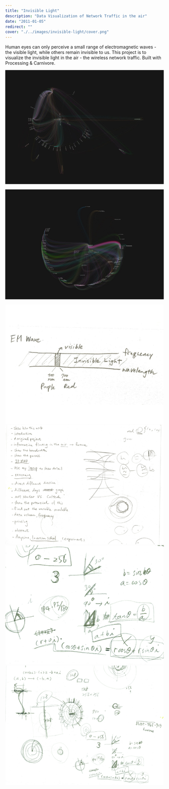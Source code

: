 ```yaml
---
title: "Invisible Light"
description: "Data Visualization of Network Traffic in the air"
date: "2011-01-05"
redirect: ""
cover: "./../images/invisible-light/cover.png"
---
```


<div class="text">
Human eyes can only perceive a small range of electromagnetic waves - the visible light, while others remain invisible to us. This project is to visualize the invisible light in the air - the wireless network traffic. Built with Processing & Carnivore.
</div>

![Invisible Light](./../images/invisible-light/2.jpg)

![Invisible Light](./../images/invisible-light/3.jpg)

<div class="row two">
  <img src="./../images/invisible-light/emwave.jpeg" />
  <img src="./../images/invisible-light/sketch5.jpeg" />
</div>

<div class="row two">
  <img src="./../images/invisible-light/sketch6.jpeg" />
  <img src="./../images/invisible-light/sketch7.jpeg" />
</div>
